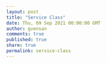 ```yaml
---
layout: post
title: "Service Class"
date: Thu, 09 Sep 2021 00:00:00 GMT
author: gvensan
comments: true
published: true
share: true
permalink: service-class
---
```

